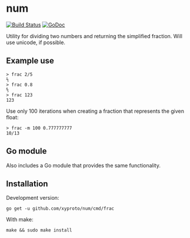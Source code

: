 # num

[![Build Status](https://travis-ci.org/xyproto/num.svg?branch=master)](https://travis-ci.org/xyproto/num) [![GoDoc](https://godoc.org/github.com/xyproto/num?status.svg)](http://godoc.org/github.com/xyproto/num)

Utility for dividing two numbers and returning the simplified fraction. Will use unicode, if possible.

## Example use

    > frac 2/5
    ⅖
    > frac 0.8
    ⅘
    > frac 123
    123

Use only 100 iterations when creating a fraction that represents the given float:

    > frac -m 100 0.777777777
    10/13

## Go module

Also includes a Go module that provides the same functionality.

## Installation

Development version:

    go get -u github.com/xyproto/num/cmd/frac

With make:

    make && sudo make install

